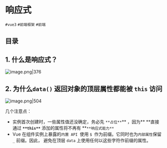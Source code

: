 
# 响应式

`#vue3`  `#前端框架`  `#前端` 


## 目录
<!-- toc -->
 ## 1. 什么是响应式？ 

![image.png|376](https://832-1310531898.cos.ap-beijing.myqcloud.com/yuque/608a1ef779e42c64332ed24cd7ccad24.png)

## 2. 为什么`data()` 返回对象的顶层属性都能被 `this` 访问

![image.png|504](https://832-1310531898.cos.ap-beijing.myqcloud.com/yuque/16598b806f2b32702f3a0e2b770d316b.png)

几个注意点：

- 实例首次创建时，一些属性值还没确定，务必先 `**占位**`** ，因为** **直接通过 **`**this**`** 添加的属性将不再有 **`**响应式能力**`
- Vue 在组件实例上暴露的`内置 API `使用 `$ `作为前缀。它同时也为`内部属性`保留 `_` 前缀。因此， 避免在顶层 `data` 上使用任何以这些字符作前缀的属性。

